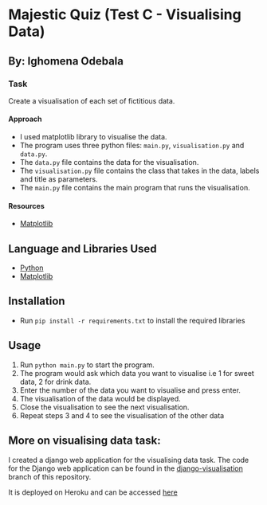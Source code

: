 # Majestic Quiz (Test C - Visualising Data)

## By: Ighomena Odebala

### Task
Create a visualisation of each set of fictitious data.

#### Approach
- I used matplotlib library to visualise the data.
- The program uses three python files: `main.py`, `visualisation.py` and `data.py`.
- The `data.py` file contains the data for the visualisation.
- The `visualisation.py` file contains the class that takes in the data, labels and title as parameters.
- The `main.py` file contains the main program that runs the visualisation.

#### Resources
- [Matplotlib](https://matplotlib.org/stable/tutorials/lifecycle.html#sphx-glr-tutorials-lifecycle-py)

## Language and Libraries Used
- [Python](https://www.python.org/)
- [Matplotlib](https://matplotlib.org/)

## Installation
- Run `pip install -r requirements.txt` to install the required libraries

## Usage
1. Run `python main.py` to start the program.
2. The program would ask which data you want to visualise i.e 1 for sweet data, 2 for drink data.
3. Enter the number of the data you want to visualise and press enter.
4. The visualisation of the data would be displayed.
5. Close the visualisation to see the next visualisation.
6. Repeat steps 3 and 4 to see the visualisation of the other data

## More on visualising data task:
I created a django web application for the visualising data task. The code for the Django web application can be found in the  [django-visualisation](https://github.com/dhee-tree/majesticQuiz/tree/django-visualisation) branch of this repository.

It is deployed on Heroku and can be accessed [here](https://vis.ighomena.me/)
